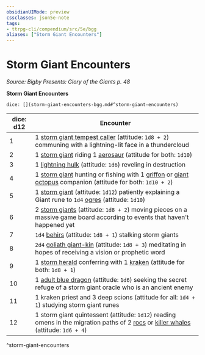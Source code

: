 ```yaml
---
obsidianUIMode: preview
cssclasses: json5e-note
tags:
- ttrpg-cli/compendium/src/5e/bgg
aliases: ["Storm Giant Encounters"]
---
```

# Storm Giant Encounters
*Source: Bigby Presents: Glory of the Giants p. 48* 

**Storm Giant Encounters**

`dice: [](storm-giant-encounters-bgg.md#^storm-giant-encounters)`

| dice: d12 | Encounter |
|-----------|-----------|
| 1 | 1 [storm giant tempest caller](2-Mechanics/CLI/bestiary/giant/storm-giant-tempest-caller-bgg.md) (attitude: `1d8 + 2`) communing with a lightning-lit face in a thundercloud |
| 2 | 1 [storm giant](2-Mechanics/CLI/bestiary/giant/storm-giant-xmm.md) riding 1 [aerosaur](2-Mechanics/CLI/bestiary/monstrosity/aerosaur-bgg.md) (attitude for both: `1d10`) |
| 3 | 1 [lightning hulk](2-Mechanics/CLI/bestiary/elemental/lightning-hulk-bgg.md) (attitude: `1d6`) reveling in destruction |
| 4 | 1 [storm giant](2-Mechanics/CLI/bestiary/giant/storm-giant-xmm.md) hunting or fishing with 1 [griffon](2-Mechanics/CLI/bestiary/monstrosity/griffon-xmm.md) or [giant octopus](2-Mechanics/CLI/bestiary/beast/giant-octopus-xmm.md) companion (attitude for both: `1d10 + 2`) |
| 5 | 1 [storm giant](2-Mechanics/CLI/bestiary/giant/storm-giant-xmm.md) (attitude: `1d12`) patiently explaining a Giant rune to `1d4` [ogres](2-Mechanics/CLI/bestiary/giant/ogre-xmm.md) (attitude: `1d10`) |
| 6 | 2 [storm giants](2-Mechanics/CLI/bestiary/giant/storm-giant-xmm.md) (attitude: `1d8 + 2`) moving pieces on a massive game board according to events that haven't happened yet |
| 7 | `1d4` [behirs](2-Mechanics/CLI/bestiary/monstrosity/behir-xmm.md) (attitude: `1d8 + 1`) stalking storm giants |
| 8 | `2d4` [goliath giant-kin](2-Mechanics/CLI/bestiary/humanoid/goliath-giant-kin-bgg.md) (attitude: `1d8 + 3`) meditating in hopes of receiving a vision or prophetic word |
| 9 | 1 [storm herald](2-Mechanics/CLI/bestiary/aberration/storm-herald-bgg.md) conferring with 1 [kraken](2-Mechanics/CLI/bestiary/monstrosity/kraken-xmm.md) (attitude for both: `1d8 + 1`) |
| 10 | 1 [adult blue dragon](2-Mechanics/CLI/bestiary/dragon/adult-blue-dragon-xmm.md) (attitude: `1d6`) seeking the secret refuge of a storm giant oracle who is an ancient enemy |
| 11 | 1 kraken priest and 3 deep scions (attitude for all: `1d4 + 1`) studying storm giant runes |
| 12 | 1 storm giant quintessent (attitude: `1d12`) reading omens in the migration paths of 2 [rocs](2-Mechanics/CLI/bestiary/monstrosity/roc-xmm.md) or [killer whales](2-Mechanics/CLI/bestiary/beast/killer-whale-xmm.md) (attitude: `1d6 + 4`) |
^storm-giant-encounters